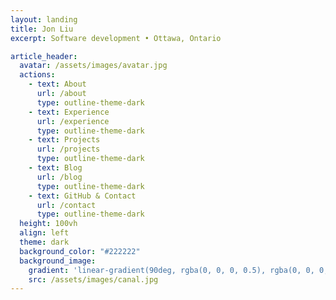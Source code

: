```yaml
---
layout: landing
title: Jon Liu
excerpt: Software development • Ottawa, Ontario

article_header:
  avatar: /assets/images/avatar.jpg
  actions:
    - text: About
      url: /about
      type: outline-theme-dark
    - text: Experience
      url: /experience
      type: outline-theme-dark
    - text: Projects
      url: /projects
      type: outline-theme-dark
    - text: Blog
      url: /blog
      type: outline-theme-dark
    - text: GitHub & Contact
      url: /contact
      type: outline-theme-dark
  height: 100vh
  align: left
  theme: dark
  background_color: "#222222"
  background_image:
    gradient: 'linear-gradient(90deg, rgba(0, 0, 0, 0.5), rgba(0, 0, 0, 0.4), rgba(0, 0, 0, 0))'
    src: /assets/images/canal.jpg
---
```

